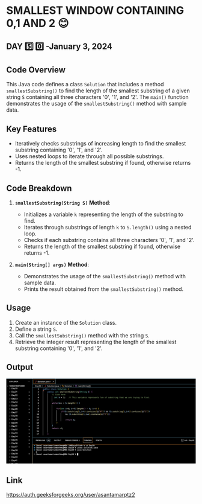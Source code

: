 # SMALLEST WINDOW CONTAINING 0,1 AND 2 :blush:
## DAY :five: :zero: -January 3, 2024

## Code Overview
This Java code defines a class `Solution` that includes a method `smallestSubstring()` to find the length of the smallest substring of a given string `S` containing all three characters '0', '1', and '2'. The `main()` function demonstrates the usage of the `smallestSubstring()` method with sample data.

## Key Features
- Iteratively checks substrings of increasing length to find the smallest substring containing '0', '1', and '2'.
- Uses nested loops to iterate through all possible substrings.
- Returns the length of the smallest substring if found, otherwise returns -1.

## Code Breakdown
1. **`smallestSubstring(String S)` Method**: 
   - Initializes a variable `k` representing the length of the substring to find.
   - Iterates through substrings of length `k` to `S.length()` using a nested loop.
   - Checks if each substring contains all three characters '0', '1', and '2'.
   - Returns the length of the smallest substring if found, otherwise returns -1.

2. **`main(String[] args)` Method**:
   - Demonstrates the usage of the `smallestSubstring()` method with sample data.
   - Prints the result obtained from the `smallestSubstring()` method.

## Usage

1. Create an instance of the `Solution` class.
2. Define a string `S`.
3. Call the `smallestSubstring()` method with the string `S`.
4. Retrieve the integer result representing the length of the smallest substring containing '0', '1', and '2'.

## Output

![Reference Image](s50.png)

## Link
<https://auth.geeksforgeeks.org/user/asantamarptz2>